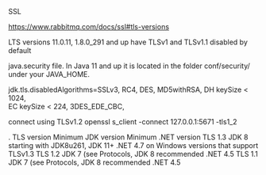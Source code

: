 SSL

https://www.rabbitmq.com/docs/ssl#tls-versions

 LTS versions 11.0.11, 1.8.0_291 and up have TLSv1 and TLSv1.1 disabled by default



java.security file. In Java 11 and up it is located in the folder conf/security/ under your JAVA_HOME.

jdk.tls.disabledAlgorithms=SSLv3, RC4, DES, MD5withRSA, DH keySize < 1024, \
    EC keySize < 224, 3DES_EDE_CBC, 

 connect using TLSv1.2
openssl s_client -connect 127.0.0.1:5671 -tls1_2

.
TLS version	Minimum JDK version	Minimum .NET version
TLS 1.3	JDK 8 starting with JDK8u261, JDK 11+	.NET 4.7 on Windows versions that support TLSv1.3
TLS 1.2	JDK 7 (see Protocols, JDK 8 recommended	.NET 4.5
TLS 1.1	JDK 7 (see Protocols, JDK 8 recommended	.NET 4.5





